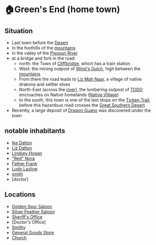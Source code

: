 # 🏠Green's End (home town)
## Situation
- Last town before the [Desert][desert]
- in the foothills of the [mountains][mnts]
- in the valley of the [Pissouri River][pissouri]
- at a bridge and fork in the road:
  - north: the Town of [Cliffbridge][cliffbridge], which has a train station
  - West: the mining outpost of [Wind's Gulch][winds-gulch], high between the [mountains][mnts]
  - From there the road leads to [Liz Mah Naar][liz-mah-naar], a village of native drakona and settler elves
  - North-East (across the [river][pissouri]), the lumbering outpost of [TODO][lumber] encroaches on Native homelands ([Native Village][fungr-ville])
  - to the south, this town is one of the last stops on the [Ticken Trail][ticken-trail], before this hazardous road crosses the [Great Southern Desert][desert]
- Recently, a large deposit of [Dragon Guano][dragon-guano] was discovered under the town
## notable inhabitants
- [Ike Dalton][ike]
- [Liz Dalton][liz]
- [Lindsey Hogan][sheriff]
- ["Red" Nora][nora]
- [Father Frank][priest]
- [Ludo Lazlow][gg-merch]
- [smith][smith]
- [doctor]
## Locations
- [Golden Spur Saloon][gold-saloon]
- [Silver Feather Saloon][silver-saloon]
- [Sheriff's Office][sheriff-office]
- [Doctor's Office]
- [Smithy][smithy]
- [General Goods Store][gg-store]
- [Church][church]

[desert]: /desert.md
[pissouri]: /pissouri.md
[ike]: /hometown-ike-dalton.npc.md
[liz]: /hometown-liz-dalton.npc.md
[mnts]: /mountains.md
[cliffbridge]: /cliffbridge.town.md
[winds-gulch]: /winds-gulch.town.md
[liz-mah-naar]: /liz-mah-naar.town.md
[lumber]: /willow-grove.town.md
[fungr-ville]: /fungril-village.town.md
[ticken-trail]: /ticken-trail.md
[dragon-guano]: /dragon-guano.md
[sheriff]: /hometown-sheriff.npc.md
[nora]: /hometown-nora.npc.md
[priest]: /hometown-priest.npc.md
[gg-merch]: /hometown-gg-merchant.npc.md
[smith]: /hometown-smith.npc.md
[gold-saloon]: /hometown-golden-saloon.loc.md
[silver-saloon]: /hometown-silver-saloon.loc.md
[sheriff-office]: /hometown-sheriff.loc.md
[smithy]: /hometown-smithy.loc.md
[gg-store]: /hometown-gg.loc.md
[church]: /hometown-church.loc.md
